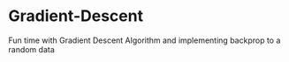 # Gradient-Descent
Fun time with Gradient Descent Algorithm and implementing backprop to a random data

